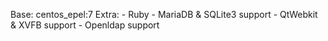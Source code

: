 Base: centos_epel:7
Extra:
    - Ruby
    - MariaDB & SQLite3 support
    - QtWebkit & XVFB support
    - Openldap support